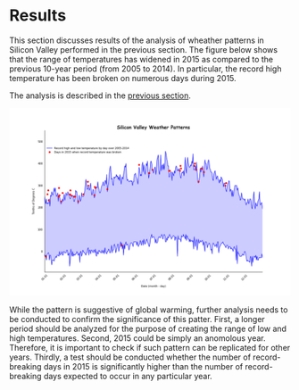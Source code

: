 # Results

This section discusses results of the analysis of wheather patterns in Silicon Valley performed in the previous section.  The figure below shows that the range of temperatures has widened in 2015 as compared to the previous 10-year period (from 2005 to 2014).  In particular, the record high temperature has been broken on numerous days during 2015.

The analysis is described in the [previous section](https://eagronin.github.io/sv-weather-prepare).

![](https://github.com/eagronin/sv-weather-report/blob/master/sv-weather.png?raw=true)

While the pattern is suggestive of global warming, further analysis needs to be conducted to confirm the significance of this patter.  First, a longer period should be analyzed for the purpose of creating the range of low and high temperatures.  Second, 2015 could be simply an anomolous year.  Therefore, it is important to check if such pattern can be replicated for other years.  Thirdly, a test should be conducted whether the number of record-breaking days in 2015 is significantly higher than the number of record-breaking days expected to occur in any particular year.
